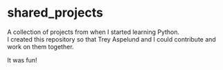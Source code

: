 # shared_projects
A collection of projects from when I started learning Python.  
I created this repository so that Trey Aspelund and I could contribute and work on them together. 

It was fun!
